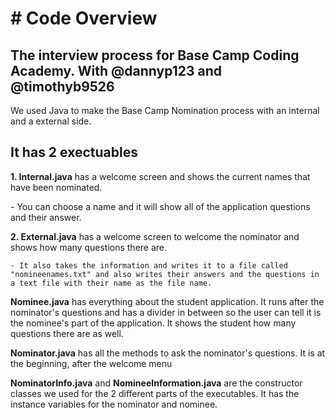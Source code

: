 # # Code Overview

## 

## The interview process for Base Camp Coding Academy. With @dannyp123 and @timothyb9526

We used Java to make the Base Camp Nomination process with an internal and a external side.

## 

##  It has 2 exectuables

**1. Internal.java** has a welcome screen and shows the current names that have been nominated.

   \- You can choose a name and it will show all of the application questions and their answer. 

**2. External.java** has a welcome screen to welcome the nominator and shows how many questions there are.

 	- It also takes the information and writes it to a file called  "nomineenames.txt" and also writes their answers and the questions in a text file with their name as the file name.

**Nominee.java** has everything about the student application.  It runs after the nominator's questions and has a divider in between so the user can tell it is the nominee's part of the application. It  shows the student how many questions there are as well.

**Nominator.java** has all the methods to ask the nominator's questions. It is at the beginning, after the welcome menu 

**NominatorInfo.java** and **NomineeInformation.java** are the  constructor classes we used for the 2 different parts of the executables.  It has the instance variables for the nominator and nominee. 